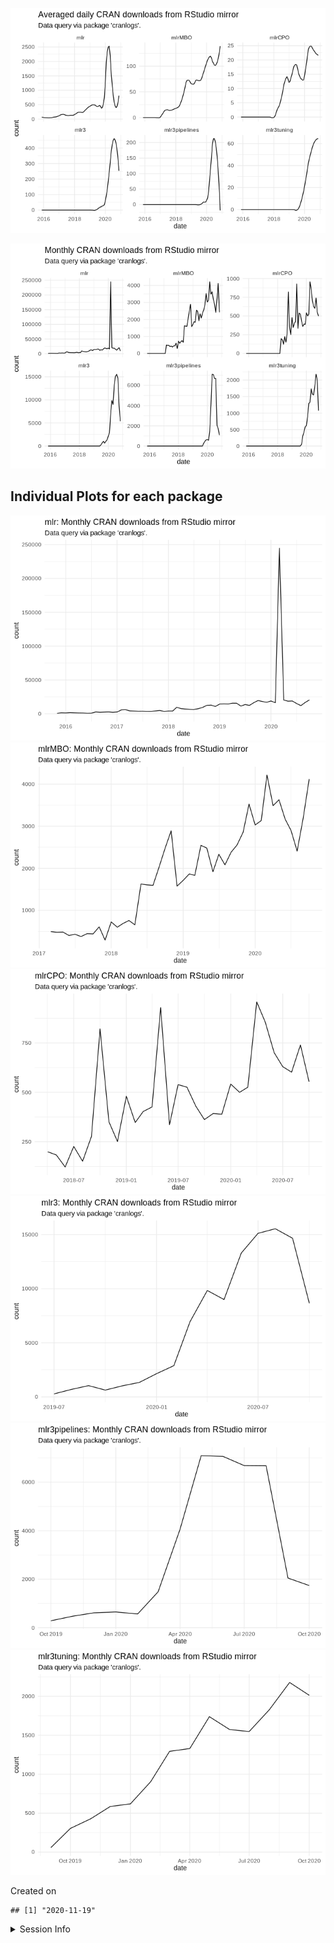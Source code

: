 
![](README_files/figure-gfm/unnamed-chunk-2-1.png)<!-- -->

![](README_files/figure-gfm/unnamed-chunk-3-1.png)<!-- -->

## Individual Plots for each package

![](README_files/figure-gfm/unnamed-chunk-4-1.png)<!-- -->![](README_files/figure-gfm/unnamed-chunk-4-2.png)<!-- -->![](README_files/figure-gfm/unnamed-chunk-4-3.png)<!-- -->![](README_files/figure-gfm/unnamed-chunk-4-4.png)<!-- -->![](README_files/figure-gfm/unnamed-chunk-4-5.png)<!-- -->![](README_files/figure-gfm/unnamed-chunk-4-6.png)<!-- -->

Created on

    ## [1] "2020-11-19"

<details>

<summary>Session Info</summary>

``` r
sessionInfo()
```

    ## R version 4.0.2 (2020-06-22)
    ## Platform: x86_64-pc-linux-gnu (64-bit)
    ## Running under: Ubuntu 18.04.5 LTS
    ## 
    ## Matrix products: default
    ## BLAS:   /usr/lib/x86_64-linux-gnu/openblas/libblas.so.3
    ## LAPACK: /usr/lib/x86_64-linux-gnu/libopenblasp-r0.2.20.so
    ## 
    ## locale:
    ##  [1] LC_CTYPE=en_US.UTF-8       LC_NUMERIC=C              
    ##  [3] LC_TIME=en_US.UTF-8        LC_COLLATE=en_US.UTF-8    
    ##  [5] LC_MONETARY=en_US.UTF-8    LC_MESSAGES=en_US.UTF-8   
    ##  [7] LC_PAPER=en_US.UTF-8       LC_NAME=C                 
    ##  [9] LC_ADDRESS=C               LC_TELEPHONE=C            
    ## [11] LC_MEASUREMENT=en_US.UTF-8 LC_IDENTIFICATION=C       
    ## 
    ## attached base packages:
    ## [1] stats     graphics  grDevices utils     datasets  methods   base     
    ## 
    ## other attached packages:
    ## [1] lubridate_1.7.9.2 dplyr_1.0.2       ggplot2_3.3.2     magrittr_2.0.1   
    ## 
    ## loaded via a namespace (and not attached):
    ##  [1] Rcpp_1.0.5       compiler_4.0.2   pillar_1.4.6     git2r_0.27.1    
    ##  [5] tools_4.0.2      digest_0.6.27    lattice_0.20-41  nlme_3.1-148    
    ##  [9] jsonlite_1.7.1   evaluate_0.14    memoise_1.1.0    lifecycle_0.2.0 
    ## [13] tibble_3.0.4     gtable_0.3.0     mgcv_1.8-31      pkgconfig_2.0.3 
    ## [17] rlang_0.4.8      Matrix_1.2-18    cli_2.1.0        rstudioapi_0.13 
    ## [21] curl_4.3         yaml_2.2.1       xfun_0.16        httr_1.4.2      
    ## [25] withr_2.3.0      stringr_1.4.0    knitr_1.29       cranlogs_2.1.1  
    ## [29] generics_0.1.0   vctrs_0.3.5      askpass_1.1      grid_4.0.2      
    ## [33] tidyselect_1.1.0 glue_1.4.2       R6_2.5.0         fansi_0.4.1     
    ## [37] rmarkdown_2.5    farver_2.0.3     purrr_0.3.4      splines_4.0.2   
    ## [41] tic_0.9.0.9008   scales_1.1.1     ps_1.4.0         htmltools_0.5.0 
    ## [45] ellipsis_0.3.1   assertthat_0.2.1 colorspace_2.0-0 labeling_0.4.2  
    ## [49] stringi_1.4.6    openssl_1.4.3    munsell_0.5.0    crayon_1.3.4

</details>
